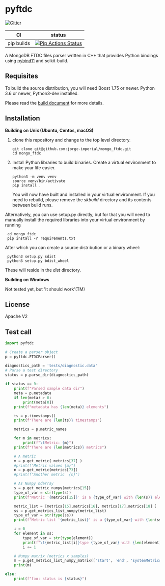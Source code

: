 pyftdc
==============

[![Gitter][gitter-badge]][gitter-link]

|      CI              | status |
|----------------------|--------|
| pip builds           | [![Pip Actions Status][actions-pip-badge]][actions-pip-link] |



A MongoDB FTDC files parser written in C++ that provides Python bindings using [pybind11](https://github.com/pybind/pybind11) and scikit-build.



[gitter-badge]:            https://badges.gitter.im/pybind/Lobby.svg
[gitter-link]:             https://gitter.im/pybind/Lobby
[actions-badge]:           https://github.com/pybind/pyftdc/workflows/Tests/badge.svg
[actions-conda-link]:      https://github.com/pybind/pyftdc/actions?query=workflow%3AConda
[actions-conda-badge]:     https://github.com/pybind/pyftdc/workflows/Conda/badge.svg
[actions-pip-link]:        https://github.com/pybind/pyftdc/actions?query=workflow%3APip
[actions-pip-badge]:       https://github.com/pybind/pyftdc/workflows/Pip/badge.svg
[actions-wheels-link]:     https://github.com/pybind/pyftdc/actions?query=workflow%3AWheels
[actions-wheels-badge]:    https://github.com/pybind/pyftdc/workflows/Wheels/badge.svg



Requisites
------------

To build the source distribution, you will need Boost 1.75 or newer.
Python 3.6 or newer, Python3-dev installed.

Please read the [build document](docs/build.md) for more details.


Installation
------------

**Building on Unix (Ubuntu, Centos, macOS)**

 
  
 1. clone this repository and change to the top level directory.
      ```
      git clone git@github.com:jorge-imperial/mongo_ftdc.git 
      cd mongo_ftdc
      ```
      
 2. Install Python libraries to build binaries. Create a virtual environment to make your life easier.
 
      ```
      python3 -m venv venv
      source venv/bin/activate
      pip install .
      ```
      
    You will now have built and installed in your virtual environment. If you need to rebuild, please remove the _skbuild_ directory and its contents between build runs.
    
    

Alternatively, you can use setup.py directly, but for that you will need to manually install the required libraries into your virtual environment by running

     
     cd mongo_ftdc
     pip install -r requirements.txt
     
     
After which you can create a source distribution or a binary wheel:

     
     python3 setup.py sdist
     python3 setup.py bdist_wheel
     
These will reside in the _dist_ directory.


**Building on Windows**
  
  Not tested yet, but 'It should work'(TM)
  


License
-------

Apache V2

Test call
---------

```python
import pyftdc

# Create a parser object
p = pyftdc.FTDCParser()

diagnostics_path = 'tests/diagnostic.data'   
# Parse a test directory
status = p.parse_dir(diagnostics_path)
 
if status == 0:
    print(f"Parsed sample data dir")
    meta = p.metadata
    if len(meta) > 0:
        print(meta[0])
    print(f"metadata has {len(meta)} elements")

    ts = p.timestamps()
    print(f"There are {len(ts)} timestamps")

    metrics = p.metric_names

    for m in metrics:
        print(f"\tMetric: {m}")
    print(f"There are {len(metrics)} metrics")

    # A metric
    m = p.get_metric( metrics[37] )
    #print(f"Metric values {m}")
    n = p.get_metric(metrics[73])
    #print(f"Another metric  {n}")

    # As Numpy ndarray
    s = p.get_metric_numpy(metrics[15])
    type_of_var = str(type(s))
    print(f"Metric '{metrics[15]}' is a {type_of_var} with {len(s)} elements")

    metric_list = [metrics[15],metrics[16], metrics[17],metrics[18] ]
    ss = p.get_metrics_list_numpy(metric_list)
    type_of_var = str(type(ss))
    print(f"Metric list '{metric_list}' is a {type_of_var} with {len(ss)} elements")

    i = 0
    for element in ss:
        type_of_var = str(type(element))
        print(f"\t{metric_list[i]}type {type_of_var} with {len(element)} elements")
        i += 1

    # Numpy matrix (metrics x samples)
    m = p.get_metrics_list_numpy_matrix(['start', 'end', 'systemMetrics.disks.nvme1n1.reads', 'systemMetrics.cpu.num_cpus', 'serverStatus.connections.current'])
    print(m)

else:
    print(f"foo: status is {status}")


```

[`cibuildwheel`]:          https://cibuildwheel.readthedocs.io
